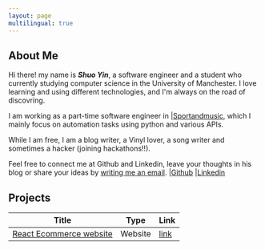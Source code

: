 ```yaml
---
layout: page
multilingual: true
---
```


## About Me
Hi there! my name is **_Shuo Yin_**, a software engineer and a student who currently studying computer science in the University of Manchester. I love learning and using different technologies, and I'm always on the road of discovring.

I am working as a part-time software engineer in |[Sportandmusic](https://sportandmusic.co.uk/), which I mainly focus on automation tasks using python and various APIs.

While I am free, I am a blog writer, a Vinyl lover, a song writer and sometimes a hacker (joining hackathons!!).

Feel free to connect me at Github and Linkedin, leave your thoughts in his blog or share your ideas by [writing me an email](mailto:shuoyin03@gmail.com). 
|[Github](https://github.com/ShuoYin03/)
|[Linkedin](https://www.linkedin.com/in/yin-shuo-78a154275/)

## Projects
| Title       |Type        |Link        |
| ----------- |----------- |----------- |
|[React Ecommerce website](https://react-ecom-web.vercel.app/)|Website|[link](https://react-ecom-web.vercel.app/)|
